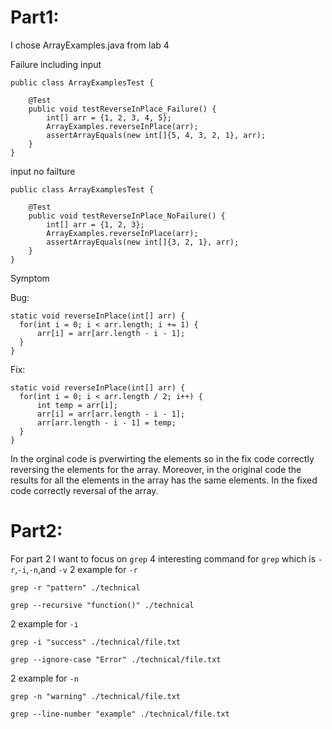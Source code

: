# Part1:
I chose ArrayExamples.java from lab 4 

Failure including input 
```
public class ArrayExamplesTest {

    @Test
    public void testReverseInPlace_Failure() {
        int[] arr = {1, 2, 3, 4, 5};
        ArrayExamples.reverseInPlace(arr);
        assertArrayEquals(new int[]{5, 4, 3, 2, 1}, arr);
    }
}
```

input no failture 
```
public class ArrayExamplesTest {

    @Test
    public void testReverseInPlace_NoFailure() {
        int[] arr = {1, 2, 3};
        ArrayExamples.reverseInPlace(arr);
        assertArrayEquals(new int[]{3, 2, 1}, arr);
    }
}
```

Symptom 

  Bug:
  ```
static void reverseInPlace(int[] arr) {
    for(int i = 0; i < arr.length; i += 1) {
        arr[i] = arr[arr.length - i - 1];
    }
}

  ```

  Fix:
  ```
static void reverseInPlace(int[] arr) {
    for(int i = 0; i < arr.length / 2; i++) {
        int temp = arr[i];
        arr[i] = arr[arr.length - i - 1];
        arr[arr.length - i - 1] = temp;
    }
}
  ```
In the orginal code is pverwirting the elements so in the fix code correctly reversing the elements for the array. Moreover, in the original code the results for all the elements in the array has the same elements. 
In the fixed code correctly reversal of the array. 



# Part2:
For part 2 I want to focus on `grep`
4 interesting command for `grep` which is `-r`,`-i`,`-n`,and `-v`
2 example for `-r`
```
grep -r "pattern" ./technical
```
```
grep --recursive "function()" ./technical
```

2 example for `-i`
```
grep -i "success" ./technical/file.txt
```

```
grep --ignore-case "Error" ./technical/file.txt
```

2 example for `-n`
```
grep -n "warning" ./technical/file.txt
```
```
grep --line-number "example" ./technical/file.txt
```
